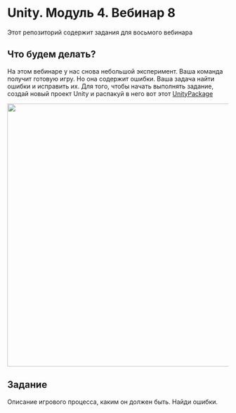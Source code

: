 # Unity. Модуль 4. Вебинар 8

Этот репозиторий содержит задания для восьмого вебинара

## Что будем делать?

На этом вебинаре у нас снова небольшой эксперимент. Ваша команда получит готовую игру. Но она содержит ошибки. Ваша задача найти ошибки и исправить их. Для того, чтобы начать выполнять задание, создай новый проект Unity и распакуй в него вот этот [UnityPackage](/game.unitypackage)

<img src="https://github.com/copetonrob/YP_Unity_M4_W8/blob/main/img/task.gif" width="600"/>

## Задание

Описание игрового процесса, каким он должен быть. Найди ошибки.
